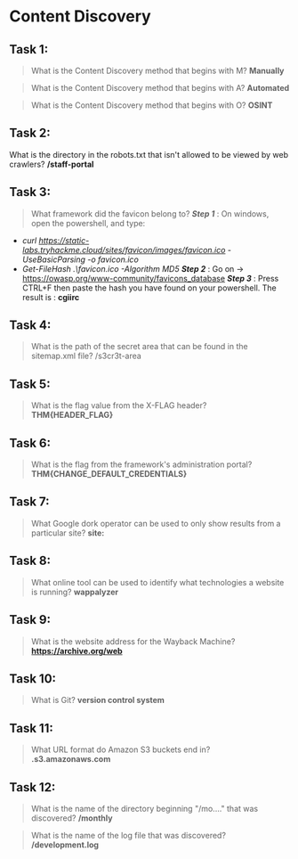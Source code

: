 # Content Discovery 

## Task 1:

> What is the Content Discovery method that begins with M?
**Manually**

> What is the Content Discovery method that begins with A?
**Automated**

> What is the Content Discovery method that begins with O?
**OSINT**

## Task 2:

What is the directory in the robots.txt that isn't allowed to be viewed by web crawlers?
**/staff-portal**

## Task 3:

> What framework did the favicon belong to?
***Step 1*** : On windows, open the powershell, and type:
- *curl https://static-labs.tryhackme.cloud/sites/favicon/images/favicon.ico -UseBasicParsing -o favicon.ico*
- *Get-FileHash .\favicon.ico -Algorithm MD5*
***Step 2*** : Go on -> https://owasp.org/www-community/favicons_database
***Step 3*** : Press CTRL+F then paste the hash you have found on your powershell.
The result is : **cgiirc**

## Task 4:

> What is the path of the secret area that can be found in the sitemap.xml file?
/s3cr3t-area

## Task 5:

> What is the flag value from the X-FLAG header?
**THM{HEADER_FLAG}**

## Task 6:

> What is the flag from the framework's administration portal?
**THM{CHANGE_DEFAULT_CREDENTIALS}**

## Task 7:

> What Google dork operator can be used to only show results from a particular site?
**site:**

## Task 8:

> What online tool can be used to identify what technologies a website is running?
**wappalyzer**

## Task 9:

> What is the website address for the Wayback Machine?
**https://archive.org/web**

## Task 10:

> What is Git?
**version control system**

## Task 11:

> What URL format do Amazon S3 buckets end in?
**.s3.amazonaws.com**

## Task 12:

> What is the name of the directory beginning "/mo...." that was discovered?
**/monthly**

> What is the name of the log file that was discovered?
**/development.log**
